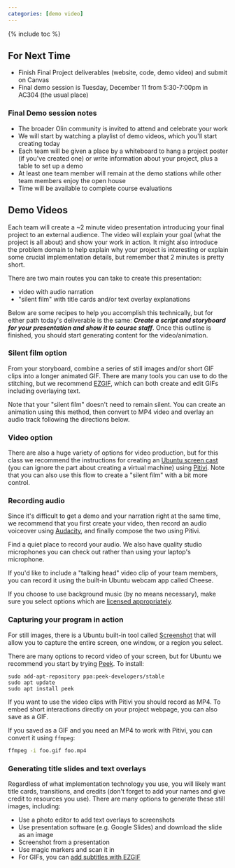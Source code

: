 ```yaml
---
categories: [demo video]
---
```


{% include toc %}

## For Next Time

 - Finish Final Project deliverables (website, code, demo video) and submit on Canvas
 - Final demo session is Tuesday, December 11 from 5:30-7:00pm in AC304 (the usual place)

### Final Demo session notes

 - The broader Olin community is invited to attend and celebrate your work
 - We will start by watching a playlist of demo videos, which you'll start creating today
 - Each team will be given a place by a whiteboard to hang a project poster (if you've created one) or write information about your project, plus a table to set up a demo
 - At least one team member will remain at the demo stations while other team members enjoy the open house
 - Time will be available to complete course evaluations


## Demo Videos

Each team will create a ~2 minute video presentation introducing your final project to an external audience. The video will explain your goal (what the project is all about) and show your work in action. It might also introduce the problem domain to help explain why your project is interesting or explain some crucial implementation details, but remember that 2 minutes is pretty short.

There are two main routes you can take to create this presentation:
 - video with audio narration
 - "silent film" with title cards and/or text overlay explanations

Below are some recipes to help you accomplish this technically, but for either path today's deliverable is the same: ***Create a script and storyboard for your presentation and show it to course staff***.
Once this outline is finished, you should start generating content for the video/animation.


### Silent film option

From your storyboard, combine a series of still images and/or short GIF clips into a longer animated GIF. There are many tools you can use to do the stitching, but we recommend [EZGIF](https://ezgif.com/maker), which can both create and edit GIFs including overlaying text. 

Note that your "silent film" doesn't need to remain silent. You can create an animation using this method, then convert to MP4 video and overlay an audio track following the directions below.


### Video option

There are also a huge variety of options for video production, but for this class we recommend the instructions for creating an [Ubuntu screen cast](https://wiki.ubuntu.com/ScreencastTeam/RecordingScreencasts) (you can ignore the part about creating a virtual machine) using [Pitivi](http://www.pitivi.org/). Note that you can also use this flow to create a "silent film" with a bit more control.

### Recording audio

Since it's difficult to get a demo and your narration right at the same time, we recommend that you first create your video, then record an audio voiceover using [Audacity](https://www.audacityteam.org/), and finally compose the two using Pitivi.

Find a quiet place to record your audio. We also have quality studio microphones you can check out rather than using your laptop's microphone.

If you'd like to include a "talking head" video clip of your team members, you can record it using the built-in Ubuntu webcam app called Cheese.

If you choose to use background music (by no means necessary), make sure you select options which are [licensed appropriately](http://freemusicarchive.org/curator/Video/).

### Capturing your program in action

For still images, there is a Ubuntu built-in tool called [Screenshot](https://help.ubuntu.com/lts/ubuntu-help/screen-shot-record.html) that will allow you to capture the entire screen, one window, or a region you select.

There are many options to record video of your screen, but for Ubuntu we recommend you start by trying [Peek](https://github.com/phw/peek). To install:

```
sudo add-apt-repository ppa:peek-developers/stable
sudo apt update
sudo apt install peek
```

If you want to use the video clips with Pitivi you should record as MP4.
To embed short interactions directly on your project webpage, you can also save as a GIF.

If you saved as a GIF and you need an MP4 to work with Pitivi, you can convert it using ```ffmpeg```:

```bash
ffmpeg -i foo.gif foo.mp4
```

### Generating title slides and text overlays

Regardless of what implementation technology you use, you will likely want title cards, transitions, and credits (don't forget to add your names and give credit to resources you use). There are many options to generate these still images, including:

 - Use a photo editor to add text overlays to screenshots
 - Use presentation software (e.g. Google Slides) and download the slide as an image
 - Screenshot from a presentation
 - Use magic markers and scan it in
 - For GIFs, you can [add subtitles with EZGIF](https://ezgif.com/add-text)

